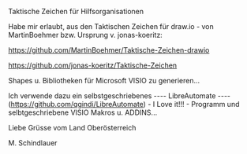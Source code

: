 Taktische Zeichen für Hilfsorganisationen

Habe mir erlaubt, aus den Taktischen Zeichen für draw.io - von MartinBoehmer bzw. Ursprung v. jonas-koeritz:

https://github.com/MartinBoehmer/Taktische-Zeichen-drawio

https://github.com/jonas-koeritz/Taktische-Zeichen

Shapes u. Bibliotheken für Microsoft VISIO zu generieren...

Ich verwende dazu ein selbstgeschriebenes ---- LibreAutomate ---- 
(https://github.com/qgindi/LibreAutomate) - I Love it!!! -
Programm und selbtgeschriebene VISIO Makros u. ADDINS...

Liebe Grüsse vom Land Oberösterreich

M. Schindlauer

